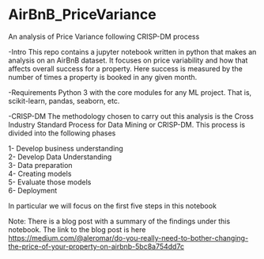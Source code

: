  # AirBnB_PriceVariance 
An analysis of Price Variance following CRISP-DM process

-Intro
This repo contains a jupyter notebook written in python that makes an analysis on an AirBnB dataset. It focuses on price variability and how that affects overall success for a property. Here success is measured by the number of times a property is booked in any given month.

-Requirements
Python 3 with the core modules for any ML project. That is, scikit-learn, pandas, seaborn, etc.

-CRISP-DM
The methodology chosen to carry out this analysis is the Cross Industry Standard Process for Data Mining or CRISP-DM. This process is divided into the following phases    

 1- Develop business understanding     
 2- Develop Data Understanding    
 3- Data preparation    
 4- Creating models      
 5- Evaluate those models    
 6- Deployment   
 
 In particular we will focus on the first five steps in this notebook
 
 Note: There is a blog post with a summary of the findings under this notebook. The link to the blog post is here
 https://medium.com/@aleromar/do-you-really-need-to-bother-changing-the-price-of-your-property-on-airbnb-5bc8a754dd7c
 
 
